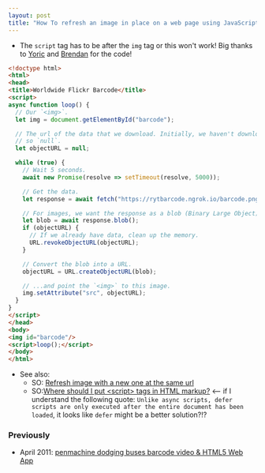 ```yaml
---
layout: post
title: "How To refresh an image in place on a web page using JavaScript"
---
```

*  The `script` tag has to be after the `img` tag or this won't work! Big thanks to [Yoric](https://yoric.github.io/) and [Brendan](https://brendan.abolivier.bzh/) for the code!

```html
<!doctype html>
<html>
<head>
<title>Worldwide Flickr Barcode</title>
<script>
async function loop() {
  // Our `<img>`.
  let img = document.getElementById("barcode");

  // The url of the data that we download. Initially, we haven't downloaded any data,
  // so `null`.
  let objectURL = null;

  while (true) {
    // Wait 5 seconds.
    await new Promise(resolve => setTimeout(resolve, 5000));

    // Get the data.
    let response = await fetch("https://rytbarcode.ngrok.io/barcode.png", { cache: 'no-cache' });

    // For images, we want the response as a blob (Binary Large Object)
    let blob = await response.blob();
    if (objectURL) {
      // If we already have data, clean up the memory.
      URL.revokeObjectURL(objectURL);
    }

    // Convert the blob into a URL.
    objectURL = URL.createObjectURL(blob);

    // ...and point the `<img>` to this image.
    img.setAttribute("src", objectURL); 
  }
}
</script>
</head>
<body>
<img id="barcode"/>
<script>loop();</script>
</body>
</html>
```

* See also:
   * SO: [Refresh image with a new one at the same url](https://stackoverflow.com/questions/1077041/refresh-image-with-a-new-one-at-the-same-url)
    * SO:[Where should I put &lt;script> tags in HTML markup?](https://stackoverflow.com/questions/436411/where-should-i-put-script-tags-in-html-markup) <-- if I understand the following quote: `Unlike async scripts, defer scripts are only executed after the entire document has been loaded`, it looks like `defer` might be a better solution?!?
### Previously
* April 2011: [penmachine dodging buses barcode video & HTML5 Web App](http://rolandtanglao.com/2011/04/25/penmachine-dodging-buses-barcode-video-and-html5-web-app/)